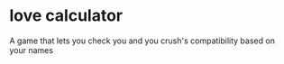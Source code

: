# love calculator
 A game that lets you check you and you crush's compatibility based on your names 
